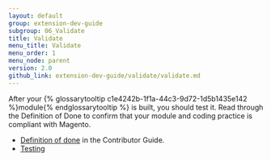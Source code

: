 ```yaml
---
layout: default
group: extension-dev-guide
subgroup: 06_Validate
title: Validate
menu_title: Validate
menu_order: 1
menu_node: parent
version: 2.0
github_link: extension-dev-guide/validate/validate.md
---
```


After your {% glossarytooltip c1e4242b-1f1a-44c3-9d72-1d5b1435e142 %}module{% endglossarytooltip %} is built, you should test it. Read through the Definition of Done to confirm that your module and coding practice is compliant with Magento.

* [Definition of done]({{page.baseurl}}/contributor-guide/contributing_dod.html) in the Contributor Guide.
* [Testing]({{page.baseurl}}/extension-dev-guide/validate/test-module.html)
